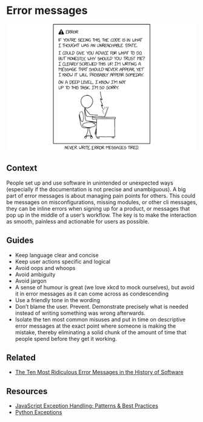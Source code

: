 # Error messages

[![API](../_static/images/unreachable_state.png)](https://xkcd.com/2200/)

## Context

People set up and use software in unintended or unexpected ways (especially if the documentation is not precise and unambiguous). 
A big part of error messages is about managing pain points for others. This could be messages on misconfigurations, missing modules, or other cli messages, they can be inline errors when signing up for a product, or messages that pop up in the middle of a user’s workflow. The key is to make the interaction as smooth, painless and actionable for users as possible.

## Guides

* Keep language clear and concise
* Keep user actions specific and logical
* Avoid oops and whoops
* Avoid ambiguity
* Avoid jargon
* A sense of humour is great (we love xkcd to mock ourselves), but avoid it in error messages as it can come across as condescending
* Use a friendly tone in the wording
* Don’t blame the user. Prevent. Demonstrate precisely what is needed instead of writing something was wrong afterwards. 
* Isolate the ten most common misuses and put in time on descriptive error messages at the exact point where someone is making the mistake, thereby eliminating a solid chunk of the amount of time that people spend before they get it working. 

## Related

* [The Ten Most Ridiculous Error Messages in the History of Software](https://medium.com/swlh/the-ten-most-ridiculous-error-messages-in-the-history-of-software-4198d710ea8e)

## Resources

* [JavaScript Exception Handling: Patterns & Best Practices](https://blog.bitsrc.io/javascript-exception-handling-patterns-best-practices-f7d6fcab735d?gi=b0eb32c9a19f)
* [Python Exceptions](https://realpython.com/python-exceptions/)
